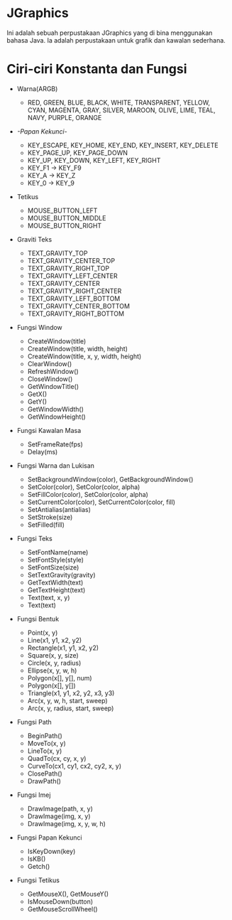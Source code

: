 # JGraphics
Ini adalah sebuah perpustakaan JGraphics yang di bina menggunakan bahasa Java. Ia adalah perpustakaan untuk grafik dan kawalan sederhana.

# **Ciri-ciri Konstanta dan Fungsi**
* Warna(ARGB)
  - RED, GREEN, BLUE, BLACK, WHITE, TRANSPARENT, YELLOW, CYAN, MAGENTA, GRAY, SILVER, MAROON, OLIVE, LIME, TEAL, NAVY, PURPLE, ORANGE

* *-Papan Kekunci-*
  - KEY_ESCAPE, KEY_HOME, KEY_END, KEY_INSERT, KEY_DELETE
  - KEY_PAGE_UP, KEY_PAGE_DOWN
  - KEY_UP, KEY_DOWN, KEY_LEFT, KEY_RIGHT
  - KEY_F1 -> KEY_F9
  - KEY_A -> KEY_Z
  - KEY_0 -> KEY_9
 
* Tetikus
  - MOUSE_BUTTON_LEFT
  - MOUSE_BUTTON_MIDDLE
  - MOUSE_BUTTON_RIGHT

* Graviti Teks
  - TEXT_GRAVITY_TOP
  - TEXT_GRAVITY_CENTER_TOP
  - TEXT_GRAVITY_RIGHT_TOP
  - TEXT_GRAVITY_LEFT_CENTER
  - TEXT_GRAVITY_CENTER
  - TEXT_GRAVITY_RIGHT_CENTER
  - TEXT_GRAVITY_LEFT_BOTTOM
  - TEXT_GRAVITY_CENTER_BOTTOM
  - TEXT_GRAVITY_RIGHT_BOTTOM

* Fungsi Window
  - CreateWindow(title)
  - CreateWindow(title, width, height)
  - CreateWindow(title, x, y, width, height)
  - ClearWindow()
  - RefreshWindow()
  - CloseWindow()
  - GetWindowTitle()
  - GetX()
  - GetY()
  - GetWindowWidth()
  - GetWindowHeight()

* Fungsi Kawalan Masa
  - SetFrameRate(fps)
  - Delay(ms)

* Fungsi Warna dan Lukisan
  - SetBackgroundWindow(color), GetBackgroundWindow()
  - SetColor(color), SetColor(color, alpha)
  - SetFillColor(color), SetColor(color, alpha)
  - SetCurrentColor(color), SetCurrentColor(color, fill)
  - SetAntialias(antialias)
  - SetStroke(size)
  - SetFilled(fill)

* Fungsi Teks
  - SetFontName(name)
  - SetFontStyle(style)
  - SetFontSize(size)
  - SetTextGravity(gravity)
  - GetTextWidth(text)
  - GetTextHeight(text)
  - Text(text, x, y)
  - Text(text)

* Fungsi Bentuk
  - Point(x, y)
  - Line(x1, y1, x2, y2)
  - Rectangle(x1, y1, x2, y2)
  - Square(x, y, size)
  - Circle(x, y, radius)
  - Ellipse(x, y, w, h)
  - Polygon(x[], y[], num)
  - Polygon(x[], y[])
  - Triangle(x1, y1, x2, y2, x3, y3)
  - Arc(x, y, w, h, start, sweep)
  - Arc(x, y, radius, start, sweep)

* Fungsi Path
  - BeginPath()
  - MoveTo(x, y)
  - LineTo(x, y)
  - QuadTo(cx, cy, x, y)
  - CurveTo(cx1, cy1, cx2, cy2, x, y)
  - ClosePath()
  - DrawPath()

* Fungsi Imej
  - DrawImage(path, x, y)
  - DrawImage(img, x, y)
  - DrawImage(img, x, y, w, h)

* Fungsi Papan Kekunci
  - IsKeyDown(key)
  - IsKB()
  - Getch()

* Fungsi Tetikus
  - GetMouseX(), GetMouseY()
  - IsMouseDown(button)
  - GetMouseScrollWheel()

